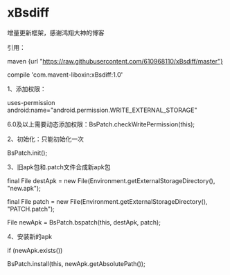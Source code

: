 # xBsdiff
增量更新框架，感谢鸿翔大神的博客

引用：

maven {url "https://raw.githubusercontent.com/610968110/xBsdiff/master"}

compile 'com.mavent-liboxin:xBsdiff:1.0'


1、添加权限： 

  uses-permission android:name="android.permission.WRITE_EXTERNAL_STORAGE"

  6.0及以上需要动态添加权限：BsPatch.checkWritePermission(this);
  
  
2、初始化：只能初始化一次   

  BsPatch.init();
  
  
3、旧apk包和.patch文件合成新apk包   

   final File destApk = new File(Environment.getExternalStorageDirectory(), "new.apk");  
   
   final File patch = new File(Environment.getExternalStorageDirectory(), "PATCH.patch");  
   
   File newApk = BsPatch.bspatch(this, destApk, patch);
   
   
4、安装新的apk   

   if (newApk.exists()) 
   
   BsPatch.install(this, newApk.getAbsolutePath());
